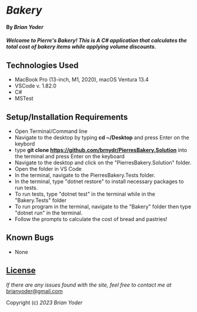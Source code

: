 # _Bakery_

#### By _**Brian Yoder**_

#### _Welcome to Pierre's Bakery! This is A C# application that calculates the total cost of bakery items while applying volume discounts._

## Technologies Used

* MacBook Pro (13-inch, M1, 2020), macOS Ventura 13.4
* VSCode v. 1.82.0
* C#
* MSTest

## Setup/Installation Requirements


* Open Terminal/Command line
* Navigate to the desktop by typing **cd ~/Desktop** and press Enter on the keybord
* type **git clone https://github.com/brnydr/PierresBakery.Solution** into the terminal and press Enter on the keyboard
* Navigate to the desktop and click on the "PierresBakery.Solution" folder.
* Open the folder in VS Code
* In the terminal, navigate to the PierresBakery.Tests folder.
* In the terminal, type "dotnet restore" to install necessary packages to run tests.
* To run tests, type "dotnet test" in the terminal while in the "Bakery.Tests" folder
* To run program in the terminal, navigate to the "Bakery" folder then type "dotnet run" in the terminal.
* Follow the prompts to calculate the cost of bread and pastries!

## Known Bugs

* None

## [License](https://mit-license.org/)

_If there are any issues found with the site, feel free to contact me at_ [brianyoder@gmail.com](brianyoder@gmail.com)

Copyright (c) _2023_ _Brian Yoder_